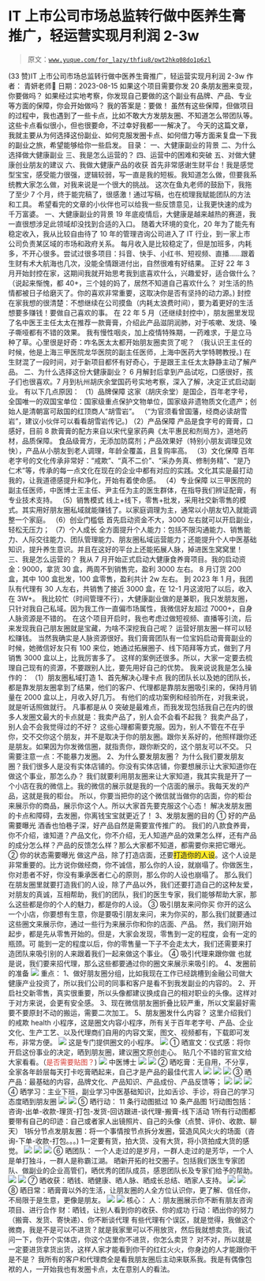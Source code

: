 # IT 上市公司市场总监转行做中医养生膏推广，轻运营实现月利润 2-3w

> 原文：[`www.yuque.com/for_lazy/thfiu8/pwt2hkq08do1p6zl`](https://www.yuque.com/for_lazy/thfiu8/pwt2hkq08do1p6zl)

<ne-h2 id="c939e380" data-lake-id="c939e380"><ne-heading-ext><ne-heading-anchor></ne-heading-anchor><ne-heading-fold></ne-heading-fold></ne-heading-ext><ne-heading-content><ne-text id="ufee02e2a">(33 赞)IT 上市公司市场总监转行做中医养生膏推广，轻运营实现月利润 2-3w</ne-text></ne-heading-content></ne-h2> <ne-p id="u2811bd37" data-lake-id="u2811bd37"><ne-text id="u7e9ddf75">作者： 青妍老师🌸</ne-text></ne-p> <ne-p id="ud2df9866" data-lake-id="ud2df9866"><ne-text id="ub9b3c7b4">日期：2023-08-15</ne-text></ne-p> <ne-p id="uaf35d28f" data-lake-id="uaf35d28f"><ne-text id="uc94a9f29">如果这个项目需要你发 20 条朋友圈来变现，你要做吗？</ne-text></ne-p> <ne-p id="u9556bad8" data-lake-id="u9556bad8"><ne-text id="ufcc10daf">如果经过实地考察，你发现自己要做的这个副业有品牌、产品、专业等方面的保障，你会开始做吗？</ne-text></ne-p> <ne-p id="u7d0117be" data-lake-id="u7d0117be"><ne-text id="ua0411528">我的答案是：要做！</ne-text></ne-p> <ne-p id="ub7e0149c" data-lake-id="ub7e0149c"><ne-text id="ua428bb30">虽然有这些保障，但做项目的过程中，我也遇到了一些卡点，比如不敢大方发朋友圈、不知道怎么带团队等。这些卡点看似很小，但也很要命，不过幸好我都一一解决了。</ne-text></ne-p> <ne-p id="u8e19c4d6" data-lake-id="u8e19c4d6"><ne-text id="uc80acb47">今天的这篇文章，我就主要从为何选择这份副业、如何克服发圈卡点、如何借力等方面来复盘一下我的副业之旅，希望能够给你一些启发。</ne-text></ne-p> <ne-p id="udffc5943" data-lake-id="udffc5943"><ne-text id="u9a6b3680">目录：</ne-text></ne-p> <ne-p id="u9d309f12" data-lake-id="u9d309f12"><ne-text id="u45568186" style="color: rgb(31, 35, 41);">一、大健康副业的背景</ne-text></ne-p> <ne-p id="u560f417a" data-lake-id="u560f417a"><ne-text id="uec6d6262" style="color: rgb(31, 35, 41);">二、为什么选择做大健康副业</ne-text></ne-p> <ne-p id="u8269ac55" data-lake-id="u8269ac55"><ne-text id="ud23f19fa" style="color: rgb(31, 35, 41);">三、我是怎么运营的？</ne-text></ne-p> <ne-p id="ude0a1ff9" data-lake-id="ude0a1ff9"><ne-text id="u8c8b34f7" style="color: rgb(31, 35, 41);">四、运营中的困难和突破</ne-text></ne-p> <ne-p id="u8292b017" data-lake-id="u8292b017"><ne-text id="u7c70d104" style="color: rgb(31, 35, 41);">五、对做大健康创业朋友的建议</ne-text></ne-p> <ne-p id="ua6b60fdb" data-lake-id="ua6b60fdb"><ne-text id="u733df46f" style="color: rgb(31, 35, 41);">六、我做大健康产品的收获</ne-text></ne-p> <ne-p id="u8cb6720d" data-lake-id="u8cb6720d"><ne-text id="uea36e5f8" style="color: rgb(31, 35, 41);">首先非常感谢生财平台！我是感觉型宝宝，感受能力很强，逻辑较弱，写一直是我的短板。我知道怎么做，但要我系统教大家怎么做，对我来说是一个很大的挑战。</ne-text></ne-p> <ne-p id="u51c10845" data-lake-id="u51c10845"><ne-text id="u3ffe264a" style="color: rgb(31, 35, 41);">这次在鱼丸老师的鼓励下，我拖了至少 7 个月，终于能完稿了，很感激！通过写稿，也在梳理我赋能团队的方法和工具。</ne-text></ne-p> <ne-p id="u2fb46828" data-lake-id="u2fb46828"><ne-text id="ue7109e25" style="color: rgb(31, 35, 41);">希望看完的文章的小伙伴也可以给我一些反馈意见，让我更快速的成为千万富婆。</ne-text></ne-p> <ne-h1 id="183eb8af" data-lake-id="183eb8af"><ne-heading-ext><ne-heading-anchor></ne-heading-anchor><ne-heading-fold></ne-heading-fold></ne-heading-ext><ne-heading-content><ne-text id="u026d9a02" style="color: rgb(31, 35, 41);">一、大健康副业的背景</ne-text></ne-heading-content></ne-h1> <ne-p id="uc22f3959" data-lake-id="uc22f3959"><ne-text id="ucf00110e" style="color: rgb(31, 35, 41);">19 年底疫情后，大健康是越来越热的赛道，我一直很想涉足此领域却没找到合适的入口。</ne-text></ne-p> <ne-p id="u86cbcf73" data-lake-id="u86cbcf73"><ne-text id="u6c556b4b" style="color: rgb(31, 35, 41);">随着大环境的变化，20 年为了能先有稳定收入，我从比较自由待了 10 年的管理咨询公司进入了 IT 行业，到一家上市公司负责某区域的市场和政府关系。</ne-text></ne-p> <ne-p id="u98577725" data-lake-id="u98577725"><ne-text id="u9c8c2566" style="color: rgb(31, 35, 41);">每月收入是比较稳定了，但是加班多，内耗多，不开心很多。尝试过很多项目：抖音、快手、小红书、短视频、直播......跟着生财有术大航海也几次，没能全情跟进付出，自然很难有好结果。</ne-text></ne-p> <ne-p id="u5c59c344" data-lake-id="u5c59c344"><ne-text id="ud627fc3d" style="color: rgb(31, 35, 41);">正好 22 年 3 月开始封控在家，这期间我就开始思考我到底喜欢什么，兴趣爱好，适合做什么？</ne-text></ne-p> <ne-p id="u31e089ff" data-lake-id="u31e089ff"><ne-text id="u45754c54" style="color: rgb(31, 35, 41);">（说起来惭愧，都 40+，三个娃的妈了，居然不知道自己喜欢什么？ 对生活的热情都被日子给磨灭了。你的喜欢非常重要，这取决你是否有坚持的动力源。)</ne-text></ne-p> <ne-p id="ufa143541" data-lake-id="ufa143541"><ne-text id="u194bd64e" style="color: rgb(31, 35, 41);">封控在家我想的很清楚：不想继续在公司摸鱼（内耗太浪费时间），要为着更好的生活想要多赚钱！要做自己喜欢的事。</ne-text></ne-p> <ne-p id="ua272b7ff" data-lake-id="ua272b7ff"><ne-text id="u8f10a825" style="color: rgb(31, 35, 41);">在 22 年 5 月（还继续封控中），朋友圈里发现了名中医王主任太太在推荐一款膏膏，介绍此产品滋阴润肺，对于咳嗽、发烧、嗓子嘶哑都有不错的效果。</ne-text></ne-p> <ne-p id="u2eeb5717" data-lake-id="u2eeb5717"><ne-text id="ucad59f31" style="color: rgb(31, 35, 41);">我有慢性咽炎，加上疫情特殊期，一药难求，于是立马种了草。心里很是好奇：咋名医太太都开始朋友圈卖货了呢？</ne-text></ne-p> <ne-p id="ufa9ee3ff" data-lake-id="ufa9ee3ff"><ne-text id="ud26f1a24" style="color: rgb(31, 35, 41);">（我认识王主任的时候，他是上海三甲医院龙华医院的副主任医师，上海中医药大学特聘教授。)</ne-text></ne-p> <ne-p id="u034f4fde" data-lake-id="u034f4fde"><ne-text id="udbe7e81b" style="color: rgb(31, 35, 41);">在生财混了一段时间，对于新项目都怀有好奇心，于是跟王主任太太静静主动了解产品。</ne-text></ne-p> <ne-h1 id="fe98da22" data-lake-id="fe98da22"><ne-heading-ext><ne-heading-anchor></ne-heading-anchor><ne-heading-fold></ne-heading-fold></ne-heading-ext><ne-heading-content><ne-text id="u7a5560bd" style="color: rgb(31, 35, 41);">二、为什么选择这份大健康副业？</ne-text></ne-heading-content></ne-h1> <ne-p id="uc70ebe41" data-lake-id="uc70ebe41"><ne-text id="ud992093b" style="color: rgb(31, 35, 41);">6 月解封后拿到产品试吃，口感很好，孩子们也很喜欢。7 月到杭州胡庆余堂国药号实地考察，深入了解，决定正式启动副业。</ne-text></ne-p> <ne-p id="u72512cab" data-lake-id="u72512cab"><ne-text id="ue7b27bb6" style="color: rgb(31, 35, 41);">有以下几点原因：</ne-text></ne-p> <ne-p id="u55fc389b" data-lake-id="u55fc389b"><ne-text id="ufcfc3cb3" ne-bold="true">（1）品牌保障</ne-text></ne-p> <ne-p id="u72e1ca89" data-lake-id="u72e1ca89"><ne-text id="u90ba0d01" style="color: rgb(31, 35, 41);">这家（胡庆余堂）是国企，百年老字号，全国唯一的双国宝单位：国家级重点保护文物单位，国家级非遗物质文化遗产；创始人是清朝富可敌国的红顶商人“胡雪岩”。</ne-text></ne-p> <ne-p id="ub8c5767c" data-lake-id="ub8c5767c"><ne-text id="u73f33d1f" style="color: rgb(31, 35, 41);">（“为官须看曾国藩，经商必读胡雪岩”，建议小伙伴可以看看胡雪岩传记。)</ne-text></ne-p> <ne-p id="u465809df" data-lake-id="u465809df"><ne-text id="ud9e30525" ne-bold="true">（2）产品保障</ne-text></ne-p> <ne-p id="u8ace626e" data-lake-id="u8ace626e"><ne-text id="u24014761" style="color: rgb(31, 35, 41);">产品是食字号的膏膏，口感好，目前 8 款膏膏的配方来自以宋代皇家药典《太平惠民和剂局方》，道地药材，品质保障。</ne-text></ne-p> <ne-p id="uc307bdcc" data-lake-id="uc307bdcc"><ne-text id="ud5c3c811" style="color: rgb(31, 35, 41);">食品级膏方，无添加防腐剂；产品效果好（特别小朋友调理见效快），产品从小朋友到老人调理，年龄全覆盖，且复购率高。</ne-text></ne-p> <ne-p id="u8a9153f1" data-lake-id="u8a9153f1"><ne-text id="ud7e3d23e" ne-bold="true">（3）文化保障</ne-text></ne-p> <ne-p id="u7c624fcb" data-lake-id="u7c624fcb"><ne-text id="u9568254c" style="color: rgb(31, 35, 41);">百年老字号的文化传承非常好：“戒欺”、“真不二价”、“采办务真、修制务精”、“是乃仁术”等，传承的每一点文化在现在的企业中都有对应的实践。文化其实是最打动我的，让我道德感提升和净化，开始有着使命感。</ne-text></ne-p> <ne-p id="ue4e01d8b" data-lake-id="ue4e01d8b"><ne-text id="ucf1c7500" ne-bold="true">（4）专业保障</ne-text></ne-p> <ne-p id="u02a7c2f2" data-lake-id="u02a7c2f2"><ne-text id="uf4f81293" style="color: rgb(31, 35, 41);">以三甲医院的副主任医师，中医博士王主任、尹主任为主的医生群体，在指导我们辨证配膏，有专业技术支持。</ne-text></ne-p> <ne-p id="u67d30138" data-lake-id="u67d30138"><ne-text id="ua3099057" ne-bold="true">（5）销售模式</ne-text></ne-p> <ne-p id="ub4e72b39" data-lake-id="ub4e72b39"><ne-text id="uce107b8b" style="color: rgb(31, 35, 41);">线上+线下，零售+批发，采用社交新零售的模式。其实用好朋友圈私域就能赚钱了。以家庭调理为主，通常以小朋友切入就能调整一个家庭。</ne-text></ne-p> <ne-p id="u7d8307bf" data-lake-id="u7d8307bf"><ne-text id="u2fdac980" ne-bold="true">（6）创业门槛低</ne-text></ne-p> <ne-p id="uceb584f0" data-lake-id="uceb584f0"><ne-text id="u965f7342" style="color: rgb(31, 35, 41);">首先启动资金不大，3000 左右就可以开启副业，轻松无压力；</ne-text></ne-p> <ne-p id="ufc5b095b" data-lake-id="ufc5b095b"><ne-text id="u127e76a5" ne-bold="true">（7）个人成长</ne-text></ne-p> <ne-p id="uf6cb2ed8" data-lake-id="uf6cb2ed8"><ne-text id="u5325d536" style="color: rgb(31, 35, 41);">全方面提升个人能力：包括不限沟通能力、销售能力、人际交往能力、团队管理能力、朋友圈私域运营能力；还能提升个人中医基础知识，提升养生意识。并且在这好的平台上还能拓展人脉，掉进医生窝窝里！</ne-text></ne-p> <ne-h1 id="afe92816" data-lake-id="afe92816"><ne-heading-ext><ne-heading-anchor></ne-heading-anchor><ne-heading-fold></ne-heading-fold></ne-heading-ext><ne-heading-content><ne-text id="ubd621fe9" style="color: rgb(31, 35, 41);">三、我是怎么运营的？</ne-text></ne-heading-content></ne-h1> <ne-p id="u6dd9068a" data-lake-id="u6dd9068a"><ne-text id="uad32cab4" style="color: rgb(31, 35, 41);">我从 7 月开始正式启动大健康食养膏项目。我的启动资金：9000，拿货 30 盒，两周不到销售完，盈利 3000 左右。</ne-text></ne-p> <ne-p id="u4bdbbaa1" data-lake-id="u4bdbbaa1"><ne-text id="u09e97018" style="color: rgb(31, 35, 41);">8 月订货 200 盒，其中 100 盒批发，100 盒零售，盈利共计 2w 左右。</ne-text></ne-p> <ne-p id="u8bdf2203" data-lake-id="u8bdf2203"><ne-text id="udb70deff" style="color: rgb(31, 35, 41);">到 2023 年 1 月，我团队有代理有 30 人左右，共销售了接近 3000 盒，在 12-1 月这波阳了以后，收入在 3W+。</ne-text></ne-p> <ne-p id="u1df64910" data-lake-id="u1df64910"><ne-text id="uf40bd17c" style="color: rgb(31, 35, 41);">我比较忙（时间管理不行），大健康副业做的是兼职，我只发朋友圈，只针对我自己私域。因为我工作一直偏市场属性，我微信好友超过 7000+，自身人脉资源是不错的。</ne-text></ne-p> <ne-p id="u3e14699c" data-lake-id="u3e14699c"><ne-text id="ub6e3c99e" style="color: rgb(31, 35, 41);">在这个项目开启时，我也考虑过做短视频、直播等引流，后来发现我自己朋友圈就是宝藏，为啥不深挖我自己呢？ 运营好朋友圈一样可以轻松赚钱。</ne-text></ne-p> <ne-p id="uf0ea5a67" data-lake-id="uf0ea5a67"><ne-text id="uce5d6c34" style="color: rgb(31, 35, 41);">当然我确实是人脉资源很好。我们膏膏团队有一位宝妈启动膏膏副业的时候，她微信好友只有 100 来位，她通过拓展圈子、线下陌拜等方式，做到了月销售 3000 盒以上，比我厉害多了。</ne-text></ne-p> <ne-p id="u30442fec" data-lake-id="u30442fec"><ne-text id="ue61ce785" style="color: rgb(31, 35, 41);">这样的案例还很多。所以，大家一定要去梳理自己现有的资源，不要跟别人比，要先用好自己的优势。</ne-text></ne-p> <ne-p id="u1791ea1d" data-lake-id="u1791ea1d"><ne-text id="u0ef613cf" style="color: rgb(31, 35, 41);">我来说说我是怎么操作的：</ne-text></ne-p> <ne-p id="udef3c7ea" data-lake-id="udef3c7ea"><ne-text id="ubb85268e" ne-bold="true">（1）朋友圈私域打造</ne-text></ne-p> <ne-p id="ufa26619c" data-lake-id="ufa26619c"><ne-text id="u6eee89af" ne-bold="true">1、首先解决心理卡点</ne-text></ne-p> <ne-p id="u9e7e2994" data-lake-id="u9e7e2994"><ne-text id="u3eab61a1" style="color: rgb(31, 35, 41);">我的团队长以及她的团队长，都是靠发朋友圈拿到了结果，他们的客户、代理都是靠朋友圈吸引来的，保持月销量在 2000 盒以上，月收入好几万。</ne-text></ne-p> <ne-p id="uc2a8931d" data-lake-id="uc2a8931d"><ne-text id="uaad8db24" style="color: rgb(31, 35, 41);">有他们的成功案例和经验所在，对我来说，就是听话照做就行。</ne-text></ne-p> <ne-p id="ua4f22ae4" data-lake-id="ua4f22ae4"><ne-text id="u91a37a99" style="color: rgb(31, 35, 41);">凡事都是从 0 突破是最难点，而我发现包括我自己在内的很多人发圈文最大的卡点就是：我卖产品了，别人会不会看不起我？ 我卖产品了，别人会不会我觉得过的不好？</ne-text></ne-p> <ne-p id="ufde87644" data-lake-id="ufde87644"><ne-text id="u23902db4" style="color: rgb(31, 35, 41);">这些心理都需要克服。因为，别人不管在不在乎你，交不交你这个朋友，并不是取决于你的朋友圈。跟你关系好的，他照样跟你还是朋友。如果因为你发微信圈，就指责你，跟你断交的，这个朋友可以不交。</ne-text></ne-p> <ne-p id="ua50b1288" data-lake-id="ua50b1288"><ne-text id="u72fc4598" style="color: rgb(31, 35, 41);">只需要注意一点：不能暴力发圈。</ne-text></ne-p> <ne-p id="u4e7d6ab2" data-lake-id="u4e7d6ab2"><ne-text id="ud36691bd" ne-bold="true">2、为什么要发朋友圈？</ne-text></ne-p> <ne-p id="ub4d0c01a" data-lake-id="ub4d0c01a"><ne-text id="u9b85f9e5" style="color: rgb(31, 35, 41);">为什么我们要发朋友圈？我们很多人是没有实体店铺的。你没有实体店铺，你要想展示让大家知道你在做这个事业，那怎么办？</ne-text></ne-p> <ne-p id="ufe39b2ea" data-lake-id="ufe39b2ea"><ne-text id="u2c08d76c" style="color: rgb(31, 35, 41);">我们就要利用朋友圈来让大家知道，我其实我是开了一个小店在我的微信上。我的微信的展示就是我的一个店面的展示。我每天发的产品，这就是我的柜台。</ne-text></ne-p> <ne-p id="uf2cdd9de" data-lake-id="uf2cdd9de"><ne-text id="u16228e30" style="color: rgb(31, 35, 41);">所以，你要当把你的这个微信就当做你的店面，你的柜台来展示你的商品，展示你这个人。所以大家首先要克服这个心态！</ne-text></ne-p> <ne-p id="udf4e8986" data-lake-id="udf4e8986"><ne-text id="ue60502ac" style="color: rgb(31, 35, 41);">解决发朋友圈的卡点和障碍，去发圈，你离钱宝宝就更近了！</ne-text></ne-p> <ne-p id="uebaa941e" data-lake-id="uebaa941e"><ne-text id="u30b86799" ne-bold="true">3、发朋友圈的目的</ne-text></ne-p> <ne-p id="ua7ee7ce9" data-lake-id="ua7ee7ce9"><ne-text id="u58879506" ne-bold="true">① 好的产品需要曝光</ne-text></ne-p> <ne-p id="uc62ee22a" data-lake-id="uc62ee22a"><ne-text id="u2ba016eb" style="color: rgb(31, 35, 41);">酒香也怕巷子深，好产品自然是需要宣传推广的。</ne-text></ne-p> <ne-p id="u08e8d887" data-lake-id="u08e8d887"><ne-text id="ua65619fc" style="color: rgb(31, 35, 41);">我们的八款食养膏，你不介绍，谁知道？产品文化，你不介绍，无人知道产品的效果怎么样，还有产品的成分怎么样？产品的反馈怎么样？那么大家都不知道，都需要你来把它曝光。</ne-text></ne-p> <ne-p id="u0033b59e" data-lake-id="u0033b59e"><ne-text id="u67b2c4d1" ne-bold="true">② 你的状态需要曝光</ne-text></ne-p> <ne-p id="u8585c7ba" data-lake-id="u8585c7ba"><ne-text id="u3ebd87a3" style="color: rgb(31, 35, 41);">做这产品，除了打造店面，还要</ne-text><ne-text id="u5cd581d3" style="background-color: rgb(255, 233, 40); color: rgb(31, 35, 41);">打造你的人设</ne-text><ne-text id="ua5ea5e8b" style="color: rgb(31, 35, 41);">。这个人设是非常重要的。比方说你做经商，你不诚信，那么你的人设，就崩塌了。你做医生，你对患者不好，你没有秉承医者仁心的原则，那么你的人设也崩塌了。</ne-text></ne-p> <ne-p id="u7d1bdc31" data-lake-id="u7d1bdc31"><ne-text id="ud516c90e" style="color: rgb(31, 35, 41);">那么我们在朋友圈里就要打造我们的人设，除了产品以外，我们还要打造自己的这种友爱，对朋友的真诚，互相帮助，我们的团队，我们的医生专家，我们能够帮助大家，那么这些都是你的个人的魅力，都是你的人设。</ne-text></ne-p> <ne-p id="u16649c94" data-lake-id="u16649c94"><ne-text id="u2f5d9f13" ne-bold="true">③ 吸引朋友来问你买</ne-text></ne-p> <ne-p id="u43a9297a" data-lake-id="u43a9297a"><ne-text id="ud8fa2d45" style="color: rgb(31, 35, 41);">你开的这么一个小店，你要想有生意，你是要吸引朋友来问，来为你买的，那么我们就要通过这些圈文来展示你，通过一些行为来展示你和你的店面、产品。</ne-text></ne-p> <ne-p id="u74c5157b" data-lake-id="u74c5157b"><ne-text id="u71683c05" style="color: rgb(31, 35, 41);">然，我们刚开始起步，都是先从零售开始的。但是，大家会发现，零售到一定的程度，会有一定的瓶颈。可</ne-text></ne-p> <ne-p id="ua4ab30f0" data-lake-id="ua4ab30f0"><ne-text id="u5aeb52c8" style="color: rgb(31, 35, 41);">能到一定的程度以后，你的零售量一下子不会走太大，我们还需要来打造团队来吸引别的人来跟着我们一起来做这个事业。</ne-text></ne-p> <ne-p id="u53428648" data-lake-id="u53428648"><ne-text id="u9514da21" ne-bold="true">④ 吸引代理来跟你做</ne-text></ne-p> <ne-p id="u6600d56b" data-lake-id="u6600d56b"><ne-text id="uc3116bb5" style="color: rgb(31, 35, 41);">也就是说，我们要来招代理，那么这些都要通过你的圈文来展示来吸引的。</ne-text></ne-p> <ne-p id="u70997281" data-lake-id="u70997281"><ne-text id="u82632f99" ne-bold="true">4、发圈前的准备</ne-text></ne-p> <ne-p id="u89be0e44" data-lake-id="u89be0e44"><ne-card data-card-name="image" data-card-type="inline" id="xFM12" data-event-boundary="card">![](img/bc945f891dff424ce2345f284b716dd8.png)</ne-card></ne-p> <ne-p id="u44184bc5" data-lake-id="u44184bc5"><ne-text id="u8c6b168c" style="color: rgb(31, 35, 41);">重点：</ne-text></ne-p> <ne-p id="ue114197b" data-lake-id="ue114197b"><ne-text id="ufabe223d" style="color: rgb(31, 35, 41);">1、做好朋友圈分组，比如我现在工作已经跳槽到金融公司做大健康产业投资了，所以我们公司的同事和客户是看不到我发副业的内容的。</ne-text></ne-p> <ne-p id="u9d20e416" data-lake-id="u9d20e416"><ne-text id="u5aba6a00" style="color: rgb(31, 35, 41);">2、开启社交新零售，真实很重要，所以头像都建议换成自己的相对职业的头像。这样对于对方来说，会更有安全感。</ne-text></ne-p> <ne-p id="u134a5fe4" data-lake-id="u134a5fe4"><ne-text id="u6ecedc4c" style="color: rgb(31, 35, 41);">3、现在微信朋友圈折叠比较严重，所以文案最好需要不要原封不动的搬运，需要二次加工。</ne-text></ne-p> <ne-p id="uaa34360e" data-lake-id="uaa34360e"><ne-text id="u0a0b439d" ne-bold="true">5、朋友圈发什么内容？</ne-text></ne-p> <ne-p id="uae2d2a13" data-lake-id="uae2d2a13"><ne-text id="u9e21da88" style="color: rgb(31, 35, 41);">这里介绍我们的戒欺 health 小程序，这是圈文内容小程序，所有关于百年老字号、产品、企业文化、生产工艺、以及代理商们自用的内容文案，图文、视频都有，下载即可发布，非常方便。</ne-text></ne-p> <ne-p id="ua245ffe6" data-lake-id="ua245ffe6"><ne-card data-card-name="image" data-card-type="inline" id="y69iu" data-event-boundary="card">![](img/84bd766cec7078a14f3b1e5994fbce04.png)</ne-card></ne-p> <ne-p id="u4df8dfa4" data-lake-id="u4df8dfa4"><ne-text id="u32ce4978" style="color: rgb(31, 35, 41);">这是专门提供圈文的小程序。</ne-text></ne-p> <ne-p id="u203a08db" data-lake-id="u203a08db"><ne-card data-card-name="image" data-card-type="inline" id="BTsv6" data-event-boundary="card">![](img/66025bf3b3cf2e57b72977092cb77cfd.png)</ne-card></ne-p> <ne-p id="uc0c7e6a2" data-lake-id="uc0c7e6a2"><ne-text id="u4a601608" ne-bold="true">① 晒宣文：仪式感：</ne-text><ne-text id="uf2ba90f8" style="color: rgb(31, 35, 41);">将你开启这份事业的决定，晒到朋友圈，建议圈文原创走心。</ne-text></ne-p> <ne-p id="u705384db" data-lake-id="u705384db"><ne-text id="ub2be9bb7" style="color: rgb(31, 35, 41);">贴几个不错的官宣文给大家看看。（</ne-text><ne-text id="u98fd7206" style="color: rgb(216, 57, 49);">是否需要贴图？</ne-text><ne-text id="u6d7580ec" style="color: rgb(31, 35, 41);">)</ne-text></ne-p> <ne-p id="ub44e7747" data-lake-id="ub44e7747"><ne-card data-card-name="image" data-card-type="inline" id="Vf1aH" data-event-boundary="card">![](img/e4608a55aef8468052c9d2725efde366.png)</ne-card></ne-p> <ne-p id="u70502018" data-lake-id="u70502018"><ne-text id="u8570abaf" ne-bold="true">中医博士</ne-text></ne-p> <ne-p id="u9454f32b" data-lake-id="u9454f32b"><ne-card data-card-name="image" data-card-type="inline" id="gHQV2" data-event-boundary="card">![](img/0858acffdb5161f3632df60c079e25a2.png)</ne-card></ne-p> <ne-p id="ubf28c27f" data-lake-id="ubf28c27f"><ne-card data-card-name="image" data-card-type="inline" id="d6iaB" data-event-boundary="card">![](img/aea77c198596bd0e710b124d3eb5ce4a.png)</ne-card></ne-p> <ne-p id="ue93fc9ef" data-lake-id="ue93fc9ef"><ne-text id="u5049fa1b" ne-bold="true">② 晒吃膏：</ne-text><ne-text id="u09ac94ad" style="color: rgb(31, 35, 41);">无自用，不分享，全家各年龄层每天打卡吃膏晒起来，自己才是产品的最佳代言人</ne-text></ne-p> <ne-p id="uafa53fac" data-lake-id="uafa53fac"><ne-card data-card-name="image" data-card-type="inline" id="WP9Ns" data-event-boundary="card">![](img/a3d02db3158744b67d3f6dd29e2e792a.png)</ne-card></ne-p> <ne-p id="u225deccd" data-lake-id="u225deccd"><ne-card data-card-name="image" data-card-type="inline" id="tJ8bm" data-event-boundary="card">![](img/d978d45fb22a868ae24e266dc79211b7.png)</ne-card></ne-p> <ne-p id="u6fee4f1d" data-lake-id="u6fee4f1d"><ne-card data-card-name="image" data-card-type="inline" id="avbnT" data-event-boundary="card">![](img/c9580736de9ea2067d9c560277c05495.png)</ne-card></ne-p> <ne-p id="uc9830dc2" data-lake-id="uc9830dc2"><ne-text id="uf849cc0b" ne-bold="true">③ 晒产品：</ne-text><ne-text id="u8fef8c2a" style="color: rgb(31, 35, 41);">最基础的内容，品牌文化、产品知识、产品成份、产品反馈等；</ne-text></ne-p> <ne-p id="u8a84cdb5" data-lake-id="u8a84cdb5"><ne-card data-card-name="image" data-card-type="inline" id="ZhSB9" data-event-boundary="card">![](img/a3cbc2a2714c2c39331be7f34d028ec5.png)</ne-card></ne-p> <ne-p id="u8efece41" data-lake-id="u8efece41"><ne-card data-card-name="image" data-card-type="inline" id="tgFMz" data-event-boundary="card">![](img/56a11df6230b452887b21f8e7df2a664.png)</ne-card></ne-p> <ne-p id="u8e791441" data-lake-id="u8e791441"><ne-card data-card-name="image" data-card-type="inline" id="U23Af" data-event-boundary="card">![](img/39d09e1c67644dd68cedfe112827e2f9.png)</ne-card></ne-p> <ne-p id="u1d640784" data-lake-id="u1d640784"><ne-text id="uceaef3d0" style="color: rgb(31, 35, 41);">④</ne-text> <ne-text id="u9c4e86e1" ne-bold="true">晒学习：</ne-text><ne-text id="ue8efcf96" style="color: rgb(31, 35, 41);">主业下班，副业学习中医基础知识，比如舌诊、手诊，将自己的学习态度晒到朋友圈</ne-text></ne-p> <ne-p id="uc0a4d398" data-lake-id="uc0a4d398"><ne-card data-card-name="image" data-card-type="inline" id="YgKjN" data-event-boundary="card">![](img/7d9e3190e65b6f6566829c05e05926a8.png)</ne-card></ne-p> <ne-p id="ubcbcf49b" data-lake-id="ubcbcf49b"><ne-card data-card-name="image" data-card-type="inline" id="sdSyd" data-event-boundary="card">![](img/1c3e0fa6158790c67b3e9f83b6aa3c2d.png)</ne-card></ne-p> <ne-p id="ud3908bcb" data-lake-id="ud3908bcb"><ne-text id="u6292dc5f" ne-bold="true">⑤ 晒行动：</ne-text></ne-p> <ne-oli index-type="0"><ne-oli-i>1</ne-oli-i><ne-oli-c class="ne-oli-content" id="ubb5ad9f9" data-lake-id="ubb5ad9f9"><ne-text id="ufc2471e5">1 条行动图抵过 10 条产品图</ne-text></ne-oli-c></ne-oli> <ne-oli index-type="0"><ne-oli-i>1</ne-oli-i><ne-oli-c class="ne-oli-content" id="u0a765122" data-lake-id="u0a765122"><ne-text id="u8f8867e2">行动图包括：咨询-出单-收款-理货-打包-发货-回访跟进-谈代理-搬膏-线下活动</ne-text></ne-oli-c></ne-oli> <ne-oli index-type="0"><ne-oli-i>1</ne-oli-i><ne-oli-c class="ne-oli-content" id="uf5c5aa5b" data-lake-id="uf5c5aa5b"><ne-text id="u84eac603">所有行动图都要带有自己的印迹：自己或者家人出镜照片、自己的头像（点赞、评价、收款、聊天）</ne-text></ne-oli-c></ne-oli> <ne-oli index-type="0"><ne-oli-i>1</ne-oli-i><ne-oli-c class="ne-oli-content" id="uef5b3b24" data-lake-id="uef5b3b24"><ne-text id="u324ff5a2">拆分节点发朋友圈：将一个事情按节点拆分发圈，营造风风火火的场面（咨询-下单-收款-打包。。。)</ne-text></ne-oli-c></ne-oli> <ne-oli index-type="0"><ne-oli-i>1</ne-oli-i><ne-oli-c class="ne-oli-content" id="u10135127" data-lake-id="u10135127"><ne-text id="ud8727e63">一定要有货，拍大货、没有大货，将小货拍成大货的感觉。</ne-text></ne-oli-c></ne-oli> <ne-p id="u3a9052bc" data-lake-id="u3a9052bc"><ne-card data-card-name="image" data-card-type="inline" id="zSeNS" data-event-boundary="card">![](img/83ce17bbf65f437c345ad67b8943d743.png)</ne-card></ne-p> <ne-p id="u11ce7328" data-lake-id="u11ce7328"><ne-card data-card-name="image" data-card-type="inline" id="SnL5c" data-event-boundary="card">![](img/53396a61ff76beb48f18c611ec2d2b77.png)</ne-card></ne-p> <ne-p id="u53daf46f" data-lake-id="u53daf46f"><ne-card data-card-name="image" data-card-type="inline" id="TUNaU" data-event-boundary="card">![](img/0ab598e03c8c32e69e53fb3b8cfba36a.png)</ne-card></ne-p> <ne-p id="u130845e9" data-lake-id="u130845e9"><ne-text id="u316a084a" style="color: rgb(31, 35, 41);">⑥</ne-text> <ne-text id="u3231e0b2" ne-bold="true">晒团队：</ne-text></ne-p> <ne-p id="u9f88ed7b" data-lake-id="u9f88ed7b"><ne-text id="u2ec6f0d0" style="color: rgb(31, 35, 41);">一个人走过的是岁月，一群人走过的是芳华，一个人是单打独斗，一群人是称霸江湖。</ne-text></ne-p> <ne-p id="u9a1115ee" data-lake-id="u9a1115ee"><ne-text id="u3017d1ed" style="color: rgb(31, 35, 41);">晒新开拓的社交圈子。包括我们医生专家团队、做副业的企业高管们，晒优秀的团队成员，感恩团队长及专家们给予的帮助。</ne-text></ne-p> <ne-p id="ucb1e032e" data-lake-id="ucb1e032e"><ne-card data-card-name="image" data-card-type="inline" id="drrU2" data-event-boundary="card">![](img/3896be2471b747a2a06cdb0290da3046.png)</ne-card></ne-p> <ne-p id="uc09b3dee" data-lake-id="uc09b3dee"><ne-card data-card-name="image" data-card-type="inline" id="GEF3h" data-event-boundary="card">![](img/fb280c88c21cb49b0a69545a32d72c74.png)</ne-card></ne-p> <ne-p id="u6d152925" data-lake-id="u6d152925"><ne-text id="ue25f7d12" style="color: rgb(31, 35, 41);">⑦</ne-text> <ne-text id="u46aaefdc" ne-bold="true">晒收获：</ne-text><ne-text id="u12b92950" style="color: rgb(31, 35, 41);">晒钱、晒健康、晒人脉、晒成长总结、晒家人支持。</ne-text></ne-p> <ne-p id="u89570b8a" data-lake-id="u89570b8a"><ne-card data-card-name="image" data-card-type="inline" id="w8tqk" data-event-boundary="card">![](img/6e4ac0d05df7d6cb572d9040e7ecbe2f.png)</ne-card></ne-p> <ne-p id="u0f418745" data-lake-id="u0f418745"><ne-card data-card-name="image" data-card-type="inline" id="jiYaO" data-event-boundary="card">![](img/184b5dd8bd13c3412445db5c4588a96f.png)</ne-card></ne-p> <ne-p id="u2e666c78" data-lake-id="u2e666c78"><ne-text id="u0c821d2c" ne-bold="true">⑧ 晒日常：</ne-text><ne-text id="u121dd93e" style="color: rgb(31, 35, 41);">晒膏膏以外的生活，让朋友圈的人全方位认识你，更了解、信任你，不局限于是生意，更像是朋友。</ne-text></ne-p> <ne-p id="u5624ddec" data-lake-id="u5624ddec"><ne-card data-card-name="image" data-card-type="inline" id="aE4OK" data-event-boundary="card">![](img/bedbe689ee2dec8784c4770637872645.png)</ne-card></ne-p> <ne-p id="u4ef21243" data-lake-id="u4ef21243"><ne-card data-card-name="image" data-card-type="inline" id="i8mOb" data-event-boundary="card">![](img/9ad8b8f168ee920f8c11dbe209fcb09a.png)</ne-card></ne-p> <ne-p id="ud769b7fd" data-lake-id="ud769b7fd"><ne-text id="u5e363248" ne-bold="true">核心：</ne-text></ne-p> <ne-p id="u5f6c3c8d" data-lake-id="u5f6c3c8d"><ne-text id="udac027e7" style="color: rgb(31, 35, 41);">人：朋友圈展示你不断有朋友咨询项目、进行合作</ne-text></ne-p> <ne-p id="uf0d34484" data-lake-id="uf0d34484"><ne-text id="u9340b164" style="color: rgb(31, 35, 41);">财：晒钱，让别人看到你的收获、你的成功</ne-text></ne-p> <ne-p id="ue6a83899" data-lake-id="ue6a83899"><ne-text id="u59db47fe" style="color: rgb(31, 35, 41);">行动：晒出你的努力（搬膏、发货、寄快递）、你不断谈代理</ne-text></ne-p> <ne-p id="u702ccae1" data-lake-id="u702ccae1"><ne-text id="u9998d039" style="color: rgb(31, 35, 41);">有些代理有个误区，就是觉得，我做这个微商，我是不是可以不进货？就是我家里可以不用放货，然后我就想卖货。</ne-text></ne-p> <ne-p id="uc694e58e" data-lake-id="uc694e58e"><ne-text id="u4cac2368" style="color: rgb(31, 35, 41);">我试问一下，你开个实体店，你这个店里你不进货，你怎么卖货？ 对不对，所以就是一定要进货拿货出货，这样人家才能看到你干的红红火火，你身边的人才能跟你干是不是？</ne-text></ne-p> <ne-p id="u7cc491b5" data-lake-id="u7cc491b5"><ne-text id="ue0065591" style="color: rgb(31, 35, 41);">我所有的客户和代理商全是看我朋友圈后主动来联系我。我是有偶像包袱的人，一开始我也有发圈卡点，太在意别人的看法。</ne-text></ne-p>